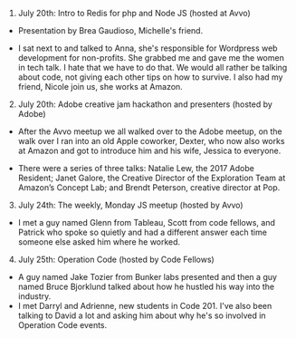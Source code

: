 1. July 20th: Intro to Redis for php and Node JS (hosted at Avvo)

- Presentation by Brea Gaudioso, Michelle's friend.

- I sat next to and talked to Anna, she's responsible for Wordpress web development for non-profits. She grabbed me and gave me the women in tech talk. I hate that we have to do that. We would all rather be talking about code, not giving each other tips on how to survive. I also had my friend, Nicole join us, she works at Amazon.

2. July 20th: Adobe creative jam hackathon and presenters (hosted by Adobe)

- After the Avvo meetup we all walked over to the Adobe meetup, on the walk over I ran into an old Apple coworker, Dexter, who now also works at Amazon and got to introduce him and his wife, Jessica to everyone.

- There were a series of three talks: Natalie Lew, the 2017 Adobe Resident; Janet Galore, the Creative Director of the Exploration Team at Amazon’s Concept Lab; and Brendt Peterson, creative director at Pop.

3. July 24th: The weekly, Monday JS meetup (hosted by Avvo)

- I met a guy named Glenn from Tableau, Scott from code fellows, and Patrick who spoke so quietly and had a different answer each time someone else asked him where he worked.

4. July 25th: Operation Code (hosted by Code Fellows)

- A guy named Jake Tozier from Bunker labs presented and then a guy named Bruce Bjorklund talked about how he hustled his way into the industry.
- I met Darryl and Adrienne, new students in Code 201. I've also been talking to David a lot and asking him about why he's so involved in Operation Code events.
